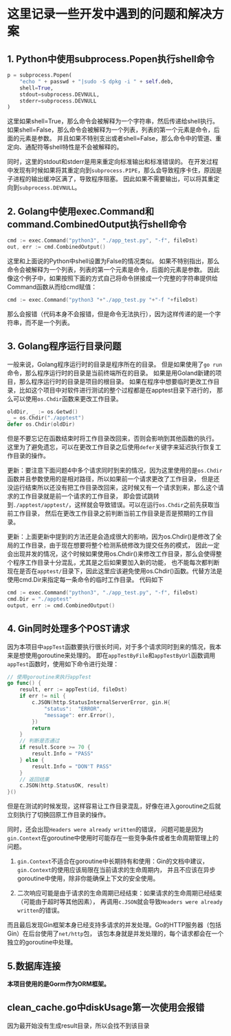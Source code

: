 # 这里记录一些开发中遇到的问题和解决方案
## 1. Python中使用subprocess.Popen执行shell命令

```python
p = subprocess.Popen(
    "echo " + passwd + "|sudo -S dpkg -i " + self.deb,
    shell=True,
    stdout=subprocess.DEVNULL,
    stderr=subprocess.DEVNULL
)
```

这里如果shell=True，那么命令会被解释为一个字符串，然后传递给shell执行。
如果shell=False，那么命令会被解释为一个列表，列表的第一个元素是命令，后面的元素是参数。
并且如果不特别支出或者shell=False，那么命令中的管道、重定向、通配符等shell特性是不会被解释的。

同时，这里的stdout和stderr是用来重定向标准输出和标准错误的。
在开发过程中发现有时候如果将其重定向到`subprocess.PIPE`，那么会导致程序卡住，原因是子进程的输出缓冲区满了，导致程序阻塞。
因此如果不需要输出，可以将其重定向到`subprocess.DEVNULL`。


## 2. Golang中使用exec.Command和command.CombinedOutput执行shell命令

```go
cmd := exec.Command("python3", "./app_test.py", "-f", fileDst)
out, err := cmd.CombinedOutput()
```

这里和上面说的Python中shell设置为False的情况类似。
如果不特别指出，那么命令会被解释为一个列表，列表的第一个元素是命令，后面的元素是参数。
因此像这个例子中，如果按照下面的方式自己将命令拼接成一个完整的字符串提供给Command函数从而给cmd赋值：

```go
cmd := exec.Command("python3 "+"./app_test.py "+"-f "+fileDst)
```

那么会报错（代码本身不会报错，但是命令无法执行），因为这样传递的是一个字符串，而不是一个列表。

## 3. Golang程序运行目录问题

一般来说，Golang程序运行时的目录是程序所在的目录。
但是如果使用了`go run`命令，那么程序运行时的目录是当前终端所在的目录。
如果是用Goland新建的项目，那么程序运行时的目录是项目的根目录。
如果在程序中想要临时更改工作目录，比如这个项目中对软件进行测试的整个过程都是在apptest目录下进行的，
那么可以使用`os.Chdir`函数来更改工作目录。

```go
oldDir, _ := os.Getwd()
_ = os.Chdir("./apptest")
defer os.Chdir(oldDir)
```

但是不要忘记在函数结束时将工作目录改回来，否则会影响到其他函数的执行。
这里为了避免遗忘，可以在更改工作目录之后使用`defer`关键字来延迟执行恢复工作目录的操作。

更新：要注意下面问题4中多个请求同时到来的情况，因为这里使用的是`os.Chdir`函数并且参数使用的是相对路径，所以如果前一个请求更改了工作目录，
但是还没运行结束所以还没有把工作目录改回来，这时候又有一个请求到来，那么这个请求的工作目录就是前一个请求的工作目录，
即会尝试跳转到`./apptest/apptest/`，这样就会导致错误。可以在运行`os.Chdir`之前先获取当前工作目录，
然后在更改工作目录之前判断当前工作目录是否是预期的工作目录。

更新：上面更新中提到的方法还是会造成很大的影响，因为os.Chdir()是修改了全局的工作目录，由于现在想要将整个检测系统修改为提交任务的模式，
因此一定会出现并发的情况，这个时候如果使用os.Chdir()来修改工作目录，那么会使得整个程序工作目录十分混乱，尤其是之后如果要加入新的功能，
也不能每次都判断现在是否在`apptest/`目录下，因此这里应该避免使用os.Chdir()函数。代替方法是使用cmd.Dir来指定每一条命令的临时工作目录。
代码如下

```go
cmd := exec.Command("python3", "./app_test.py", "-f", fileDst)
cmd.Dir = "./apptest"
output, err := cmd.CombinedOutput()
```

## 4. Gin同时处理多个POST请求

因为本项目中`appTest`函数要执行很长时间，对于多个请求同时到来的情况，我本来是想使用goroutine来处理的。
即在`appTestByFile`和`appTestByUrl`函数调用`appTest`函数时，使用如下命令进行处理：

```go
// 使用goroutine来执行appTest
go func() {
    result, err := appTest(id, fileDst)
    if err != nil {
        c.JSON(http.StatusInternalServerError, gin.H{
            "status":  "ERROR",
            "message": err.Error(),
        })
        return
    }
    // 判断是否通过
    if result.Score >= 70 {
        result.Info = "PASS"
    } else {
        result.Info = "DON'T PASS"
    }
    // 返回结果
    c.JSON(http.StatusOK, result)
}()
```

但是在测试的时候发现，这样容易让工作目录混乱，好像在进入goroutine之后就立刻执行了切换回原工作目录的操作。

同时，还会出现`Headers were already written`的错误，
问题可能是因为`gin.Context`在goroutine中使用时可能存在一些竞争条件或者生命周期管理上的问题。

1. `gin.Context`不适合在goroutine中长期持有和使用：Gin的文档中建议，`gin.Context`的使用应该局限在当前请求的生命周期内， 
并且不应该在异步goroutine中使用，除非你能确保上下文的安全使用。

2. 二次响应可能是由于请求的生命周期已经结束：如果请求的生命周期已经结束（可能由于超时等其他因素）， 
再调用`c.JSON`就会导致`Headers were already written`的错误。

而且最后发现Gin框架本身已经支持多请求的并发处理。Go的HTTP服务器（包括 Gin）在后台使用了`net/http`包，
该包本身就是并发处理的，每个请求都会在一个独立的goroutine中处理。

## 5.数据库连接

**本项目使用的是Gorm作为ORM框架。**

## clean_cache.go中diskUsage第一次使用会报错

因为最开始没有生成result目录，所以会找不到该目录


